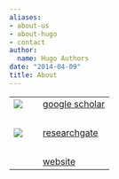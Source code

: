 ```yaml
---
aliases:
- about-us
- about-hugo
- contact
author:
  name: Hugo Authors
date: "2014-04-09"
title: About
---
```


<head>
  <link href="../css/all.css" rel="stylesheet"> <!--load all styles -->
</head>


|          |          |              |
|----------|----------|:-------------|
| [![](/img/googlescholar.png)](https://scholar.google.de/citations?user=voRmUe4AAAAJ) |&nbsp;|  [google scholar](https://scholar.google.de/citations?user=voRmUe4AAAAJ) |
| &nbsp;  |        |     |
| [![](/img/researchgate.png)](https://www.researchgate.net/profile/Juergen_Schneider9) |&nbsp;| [researchgate](https://www.researchgate.net/profile/Juergen_Schneider9) |
| &nbsp;  |        |     |
| <i class="fas fa-globe fa-2x"></i> | &nbsp;| [website](https://uni-tuebingen.de/de/175743) |